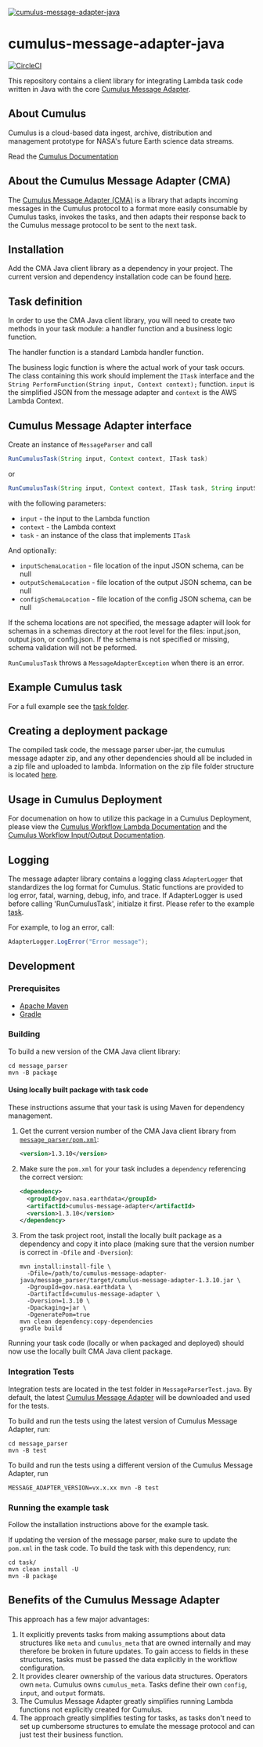 [![cumulus-message-adapter-java](https://github.com/FreedomFaighter/cumulus-message-adapter-java/actions/workflows/build-and-test.yml/badge.svg)](https://github.com/FreedomFaighter/cumulus-message-adapter-java/actions/workflows/build-and-test.yml)

# cumulus-message-adapter-java

[![CircleCI](https://circleci.com/gh/nasa/cumulus-message-adapter-java.svg?style=svg)](https://circleci.com/gh/nasa/cumulus-message-adapter-java)

This repository contains a client library for integrating Lambda task code written in Java with the core [Cumulus Message Adapter](#about-the-cumulus-message-adapter-cma).

## About Cumulus

Cumulus is a cloud-based data ingest, archive, distribution and management
prototype for NASA's future Earth science data streams.

Read the [Cumulus Documentation](https://cumulus-nasa.github.io/)

## About the Cumulus Message Adapter (CMA)

The [Cumulus Message Adapter (CMA)](https://github.com/cumulus-nasa/cumulus-message-adapter) is a library that adapts incoming messages in the
Cumulus protocol to a format more easily consumable by Cumulus tasks, invokes
the tasks, and then adapts their response back to the Cumulus message protocol
to be sent to the next task.

## Installation

Add the CMA Java client library as a dependency in your project. The current version and dependency installation code can be found [here](https://clojars.org/gov.nasa.earthdata/cumulus-message-adapter).

## Task definition

In order to use the CMA Java client library, you will need to create two
methods in your task module: a handler function and a business logic function.

The handler function is a standard Lambda handler function.

The business logic function is where the actual work of your task occurs. The class containing this work should implement the `ITask` interface and the `String PerformFunction(String input, Context context);` function. `input` is the simplified JSON from the message adapter and `context` is the AWS Lambda Context.

## Cumulus Message Adapter interface

Create an instance of `MessageParser` and call

```java
RunCumulusTask(String input, Context context, ITask task)
```

or

```java
RunCumulusTask(String input, Context context, ITask task, String inputSchemaLocation, String outputSchemaLocation, String configSchemaLocation)
```

with the following parameters:

* `input` - the input to the Lambda function
* `context` - the Lambda context
* `task` - an instance of the class that implements `ITask`

And optionally:

* `inputSchemaLocation` - file location of the input JSON schema, can be null
* `outputSchemaLocation` - file location of the output JSON schema, can be null
* `configSchemaLocation` - file location of the config JSON schema, can be null

If the schema locations are not specified, the message adapter will look for schemas in a schemas directory at the root level for the files: input.json, output.json, or config.json. If the schema is not specified or missing, schema validation will not be peformed.

 `RunCumulusTask` throws a `MessageAdapterException` when there is an error.

## Example Cumulus task

For a full example see the [task folder](./task).

## Creating a deployment package

The compiled task code, the message parser uber-jar, the cumulus message adapter zip, and any other dependencies should all be included in a zip file and uploaded to lambda. Information on the zip file folder structure is located [here](https://docs.aws.amazon.com/lambda/latest/dg/create-deployment-pkg-zip-java.html).

## Usage in Cumulus Deployment

For documenation on how to utilize this package in a Cumulus Deployment, please view the [Cumulus Workflow Lambda Documentation](https://nasa.github.io/cumulus/docs/workflows/lambda#deploy-a-lambda) and the [Cumulus Workflow Input/Output Documentation](https://nasa.github.io/cumulus/docs/workflows/input_output).

## Logging

The message adapter library contains a logging class `AdapterLogger` that standardizes the log format for Cumulus. Static functions are provided to log error, fatal, warning, debug, info, and trace. If AdapterLogger is used before calling 'RunCumulusTask', initialze it first. Please refer to the example
[task](./task/src/main/java/test_task/task/Task.java).

For example, to log an error, call:

```java
AdapterLogger.LogError("Error message");
```

## Development

### Prerequisites

* [Apache Maven](https://maven.apache.org/install.html)
* [Gradle](https://gradle.org/install/)

### Building

To build a new version of the CMA Java client library:

```shell
cd message_parser
mvn -B package
```

#### Using locally built package with task code

These instructions assume that your task is using Maven for dependency management.

1. Get the current version number of the CMA Java client library from [`message_parser/pom.xml`](./message_parser/pom.xml):

    ```xml
    <version>1.3.10</version>
    ```

2. Make sure the `pom.xml` for your task includes a `dependency` referencing the correct version:

    ```xml
    <dependency>
      <groupId>gov.nasa.earthdata</groupId>
      <artifactId>cumulus-message-adapter</artifactId>
      <version>1.3.10</version>
    </dependency>
    ```

3. From the task project root, install the locally built package as a dependency and copy it into place (making sure that the version number is correct in `-Dfile` and `-Dversion`):

    ```shell
    mvn install:install-file \
      -Dfile=/path/to/cumulus-message-adapter-java/message_parser/target/cumulus-message-adapter-1.3.10.jar \
      -DgroupId=gov.nasa.earthdata \
      -DartifactId=cumulus-message-adapter \
      -Dversion=1.3.10 \
      -Dpackaging=jar \
      -DgeneratePom=true
    mvn clean dependency:copy-dependencies
    gradle build
    ```

Running your task code (locally or when packaged and deployed) should now use the locally built CMA Java client package.

### Integration Tests

Integration tests are located in the test folder in `MessageParserTest.java`. By default, the latest [Cumulus Message Adapter](https://github.com/cumulus-nasa/cumulus-message-adapter) will be downloaded and used for the tests.

To build and run the tests using the latest version of Cumulus Message Adapter, run:

```shell
cd message_parser
mvn -B test
```

To build and run the tests using a different version of the Cumulus Message Adapter, run

```shell
MESSAGE_ADAPTER_VERSION=vx.x.xx mvn -B test
```

### Running the example task

Follow the installation instructions above for the example task.

If updating the version of the message parser, make sure to update the `pom.xml` in the task code. To build the task with this dependency, run:

```shell
cd task/
mvn clean install -U
mvn -B package
```

## Benefits of the Cumulus Message Adapter

This approach has a few major advantages:

1. It explicitly prevents tasks from making assumptions about data structures
   like `meta` and `cumulus_meta` that are owned internally and may therefore
   be broken in future updates. To gain access to fields in these structures,
   tasks must be passed the data explicitly in the workflow configuration.
2. It provides clearer ownership of the various data structures. Operators own
   `meta`. Cumulus owns `cumulus_meta`. Tasks define their own `config`,
   `input`, and `output` formats.
3. The Cumulus Message Adapter greatly simplifies running Lambda functions not
   explicitly created for Cumulus.
4. The approach greatly simplifies testing for tasks, as tasks don't need to
   set up cumbersome structures to emulate the message protocol and can just
   test their business function.
